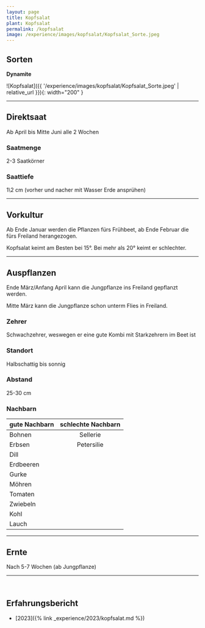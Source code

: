 ```yaml
---
layout: page
title: Kopfsalat
plant: Kopfsalat
permalink: /kopfsalat
image: /experience/images/kopfsalat/Kopfsalat_Sorte.jpeg
---
```


## __Sorten__
__Dynamite__

![Kopfsalat]({{ '/experience/images/kopfsalat/Kopfsalat_Sorte.jpeg' | relative_url }}){: width="200" }

<hr>

## __Direktsaat__
Ab April bis Mitte Juni alle 2 Wochen

### Saatmenge
2-3 Saatkörner

### Saattiefe
1\2 cm (vorher und nacher mit Wasser Erde ansprühen)

<hr>

## __Vorkultur__
Ab Ende Januar werden die Pflanzen fürs Frühbeet, ab Ende Februar die fürs Freiland herangezogen.

Kopfsalat keimt am Besten bei 15°. Bei mehr als 20° keimt er schlechter.

<hr>


## __Auspflanzen__
Ende März/Anfang April kann die Jungpflanze ins Freiland gepflanzt werden.

Mitte März kann die Jungpflanze schon unterm Flies in Freiland.

### Zehrer 
Schwachzehrer, weswegen er eine gute Kombi mit Starkzehrern im Beet ist

### Standort
Halbschattig bis sonnig

### Abstand
25-30 cm

### Nachbarn

| gute Nachbarn | schlechte Nachbarn | 
| ------------- |:------------------:| 
| Bohnen        | Sellerie           |
| Erbsen        | Petersilie         |
| Dill          |                    |
| Erdbeeren     |                    | 
| Gurke         |                    | 
| Möhren        |                    | 
| Tomaten       |                    | 
| Zwiebeln      |                    | 
| Kohl          |                    |
| Lauch         |                    |

<hr>

## __Ernte__
Nach 5-7 Wochen (ab Jungpflanze)


<hr>
<br>

## __Erfahrungsbericht__

- [2023]({% link _experience/2023/kopfsalat.md %})